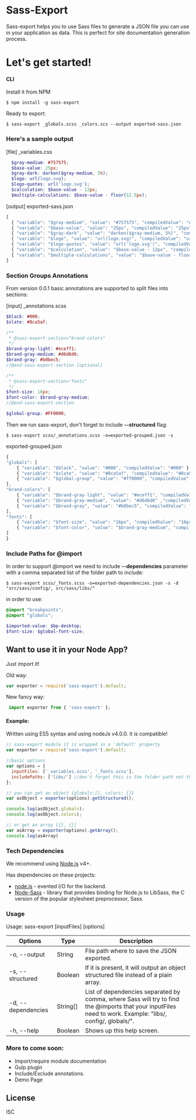 # Sass-Export
Sass-export helps you to use Sass files to generate a JSON file you can use in your application as data.
This is perfect for site documentation generation process.

# Let's get started!


#### CLI
Install it from NPM

```
$ npm install -g sass-export
```

Ready to export:

```
$ sass-export _globals.scss _colors.scs --output exported-sass.json
```

### Here's a sample output

[file] _variables.css

``` scss
  $gray-medium: #757575;
  $base-value: 25px;
  $gray-dark: darken($gray-medium, 5%);
  $logo: url(logo.svg);
  $logo-quotes: url('logo.svg');
  $calculation: $base-value - 12px;
  $multiple-calculations: $base-value - floor(12.5px);
```

[output]  exported-sass.json

``` javascript
[
  { "variable": "$gray-medium", "value": "#757575", "compiledValue": "#757575" },
  { "variable": "$base-value", "value": "25px", "compiledValue": "25px" },
  { "variable": "$gray-dark", "value": "darken($gray-medium, 5%)", "compiledValue" :"#686868" },
  { "variable": "$logo", "value": "url(logo.svg)", "compiledValue": "url(logo.svg)" },
  { "variable": "$logo-quotes", "value": "url('logo.svg')", "compiledValue": "url(\"logo.svg\")" },
  { "variable": "$calculation", "value": "$base-value - 12px", "compiledValue": "13px" },
  { "variable": "$multiple-calculations", "value": "$base-value - floor(12.5px)", "compiledValue": "13px" }
]
```

### Section Groups Annotations
From version 0.0.1 basic annotations are supported to split files into sections:

[input] _annotations.scss

``` scss
$black: #000;
$slate: #8ca5af;

/**
 * @sass-export-section="brand-colors"
 */
$brand-gray-light: #eceff1;
$brand-gray-medium: #d6d6d6;
$brand-gray: #b0bec5;
//@end-sass-export-section [optional]

/**
 * @sass-export-section="fonts"
 */
$font-size: 16px;
$font-color: $brand-gray-medium;
//@end-sass-export-section

$global-group: #FF0000;
```

Then we run sass-export, don't forget to include **--structured** flag:
```
$ sass-export scss/_annotations.scss -o=exported-grouped.json -s
```


exported-grouped.json
``` javascript
{
"globals": [
    { "variable": "$black", "value": "#000", "compiledValue": "#000" },
    { "variable": "$slate", "value": "#8ca5af", "compiledValue": "#8ca5af" },
    { "variable": "$global-group", "value": "#ff0000", "compiledValue": "#ff0000" }
],
"brand-colors": [
    { "variable": "$brand-gray-light", "value": "#eceff1", "compiledValue":"#eceff1" },
    { "variable": "$brand-gray-medium", "value": "#d6d6d6" ,"compiledValue":"#d6d6d6" },
    { "variable": "$brand-gray", "value": "#b0bec5", "compiledValue": "#b0bec5" }
],
"fonts": [
    { "variable": "$font-size", "value": "16px", "compiledValue": "16px" },
    { "variable": "$font-color", "value": "$brand-gray-medium", "compiledValue":"#d6d6d6" }
]
}
```

### Include Paths for @import
In order to support @import we need to include **--dependencies** parameter with a comma separated list of the folder path to include:
```
$ sass-export scss/_fonts.scss -o=exported-dependencies.json -s -d "src/sass/config/, src/sass/libs/"
```

in order to use:

``` scss
@import "breakpoints";
@import "globals";

$imported-value: $bp-desktop;
$font-size: $global-font-size;
````

## Want to use it in your Node App?
Just import it!

Old way:
``` javascript
var exporter = require('sass-export').default;
```

New fancy way:

``` javascript
 import exporter from { 'sass-export' };
```


#### Example:

Written using ES5 syntax and  using nodeJs v4.0.0. it is compatible!
``` javascript
// sass-export module it is wrapped in a 'default' property
var exporter = require('sass-export').default;

//basic options
var options = {
  inputFiles: ['_variables.scss', '_fonts.scss'],
  includePaths: ['libs/'] //don't forget this is the folder path not the files
};

// you can get an object {globals:[], colors: []}
var asObject = exporter(options).getStructured();

console.log(asObject.globals);
console.log(asObject.colors);

// or get an array [{}, {}]
var asArray = exporter(options).getArray();
console.log(asArray)
```

### Tech Dependencies
We recommend using [Node.js](https://nodejs.org/) v4+.


Has dependencies on these projects:

* [node.js] - evented I/O for the backend.
* [Node-Sass] - library that provides binding for Node.js to LibSass, the C version of the popular stylesheet preprocessor, Sass.

### Usage

Usage: sass-export [inputFiles] [options]

| Options | Type | Description |
| ------                | ----        | ------ |
|  -o, --output         |  String     |    File path where to save the JSON exported. |
|  -s, --structured     |  Boolean    |   If it is present, it will output an object structured file instead of a plain array. |
|  -d, --dependencies   |  String[]   |   List of dependencies separated by comma, where Sass will try to find the @imports that your inputFiles need to work. Example: "libs/, config/, globals/". |
|  -h, --help           |   Boolean   |  Shows up this help screen. |


### More to come soon:
  * Import/require module documentation
  * Gulp plugin
  * Include/Exclude annotations.
  * Demo Page


License
----

ISC

[//]: # (These are reference links used in the body of this note and get stripped out when the markdown processor does its job. There is no need to format nicely because it shouldn't be seen.)

[node.js]: <http://nodejs.org>
[node-sass]: <https://github.com/sass/node-sass>
